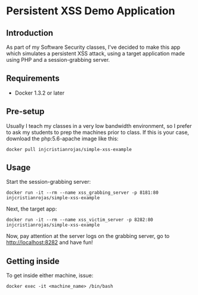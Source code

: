 # Persistent XSS Demo Application

## Introduction

As part of my Software Security classes, I've decided to make this app which
simulates a persistent XSS attack, using a target application made using PHP and
a session-grabbing server.

## Requirements

* Docker 1.3.2 or later

## Pre-setup

Usually I teach my classes in a very low bandwidth environment, so I prefer
to ask my students to prep the machines prior to class. If this is your case,
download the php:5.6-apache image like this:

```Shell
docker pull injcristianrojas/simple-xss-example
```

## Usage

Start the session-grabbing server:

```Shell
docker run -it --rm --name xss_grabbing_server -p 8181:80 injcristianrojas/simple-xss-example
```

Next, the target app:

```Shell
docker run -it --rm --name xss_victim_server -p 8282:80 injcristianrojas/simple-xss-example
```

Now, pay attention at the server logs on the grabbing server, go to
<http://localhost:8282> and have fun!

## Getting inside

To get inside either machine, issue:

```Shell
docker exec -it <machine_name> /bin/bash
```
